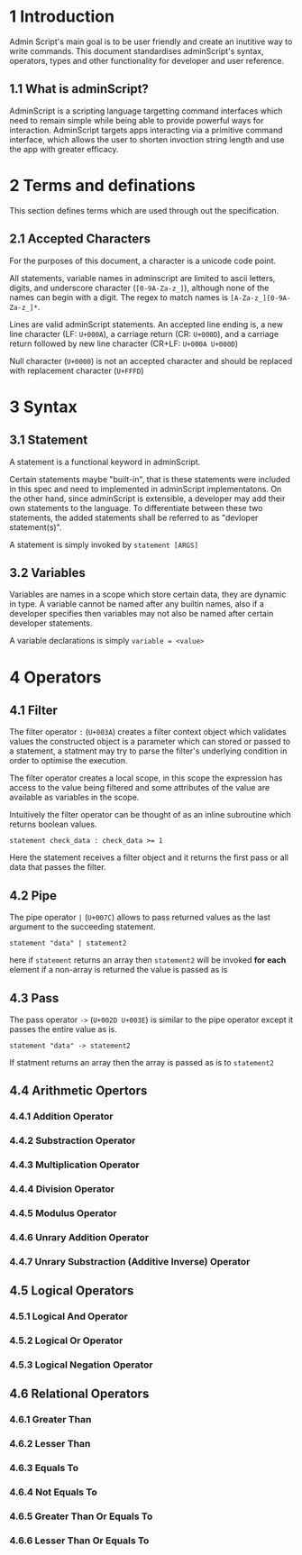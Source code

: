 # 1 Introduction

Admin Script's main goal is to be user friendly and create an inutitive way to write commands.
This document standardises adminScript's syntax, operators, types and other functionality for
developer and user reference.

## 1.1 What is adminScript?

AdminScript is a scripting language targetting command interfaces which need to remain simple
while being able to provide powerful ways for interaction. AdminScript targets apps interacting via
a primitive command interface, which allows the user to shorten invoction string length and use the
app with greater efficacy.

# 2 Terms and definations

This section defines terms which are used through out the specification.

## 2.1 Accepted Characters

For the purposes of this document, a character is a unicode code point.

All statements, variable names in adminscript are limited to ascii letters, digits, and underscore character (`[0-9A-Za-z_]`), although none
of the names can begin with a digit. The regex to match names is `[A-Za-z_][0-9A-Za-z_]*`.

Lines are valid adminScript statements. An accepted line ending is, a new line character (LF: `U+000A`),
a carriage return (CR: `U+000D`), and a carriage return followed by new line character (CR+LF: `U+000A U+000D`)

Null character (`U+0000`) is not an accepted character and should be replaced with replacement character (`U+FFFD`)

# 3 Syntax

## 3.1 Statement

A statement is a functional keyword in adminScript.

Certain statements maybe "built-in", that is these statements were included in this spec and need to implemented
in adminScript implementatons. On the other hand, since adminScript is extensible, a developer may add their own statements
to the language. To differentiate between these two statements, the added statements shall be referred to as "devloper statement(s)".

A statement is simply invoked by `statement [ARGS]`

## 3.2 Variables

Variables are names in a scope which store certain data, they are dynamic in type.
A variable cannot be named after any builtin names, also if a developer specifies then
variables may not also be named after certain developer statements.

A variable declarations is simply `variable = <value>`

# 4 Operators

## 4.1 Filter

The filter operator `:` (`U+003A`) creates a filter context object which validates values
the constructed object is a parameter which can stored or passed to a statement, a statment may try
to parse the filter's underlying condition in order to optimise the execution.

The filter operator creates a local scope, in this scope the expression has access to the value being filtered
and some attributes of the value are available as variables in the scope.

Intuitively the filter operator can be thought of as an inline subroutine which returns boolean values.

`statement check_data : check_data >= 1`

Here the statement receives a filter object and it returns the first pass or all data that passes the filter.

## 4.2 Pipe

The pipe operator `|` (`U+007C`) allows to pass returned values as the last argument to the succeeding statement.

`statement "data" | statement2`

here if `statement` returns an array then `statement2` will be invoked **for each** element
if a non-array is returned the value is passed as is

## 4.3 Pass

The pass operator `->` (`U+002D U+003E`) is similar to the pipe operator except it passes the entire value as is.

`statement "data" -> statement2`

If statment returns an array then the array is passed as is to `statement2`

## 4.4 Arithmetic Opertors

### 4.4.1 Addition Operator

### 4.4.2 Substraction Operator

### 4.4.3 Multiplication Operator

### 4.4.4 Division Operator

### 4.4.5 Modulus Operator

### 4.4.6 Unrary Addition Operator

### 4.4.7 Unrary Substraction (Additive Inverse) Operator

## 4.5 Logical Operators

### 4.5.1 Logical And Operator

<!-- Second statement is not evaluated if first is false, keyword is "and" -->

### 4.5.2 Logical Or Operator

<!-- Second statement is not evaluated if first is true, keyword is "or" -->

### 4.5.3 Logical Negation Operator

## 4.6 Relational Operators

### 4.6.1 Greater Than

### 4.6.2 Lesser Than

### 4.6.3 Equals To

### 4.6.4 Not Equals To

### 4.6.5 Greater Than Or Equals To

### 4.6.6 Lesser Than Or Equals To
